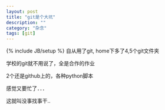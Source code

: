 ```yaml
---
layout: post
title: "git是个大坑"
description: ""
category: "杂念"
tags: [git]
---
```

{% include JB/setup %}
自从用了git, home下多了4,5个git文件夹

学校的git就不用说了，全是合作的作业

2个还是github上的，各种python脚本

感觉又要忙了．．．

这就叫没事找事干..


